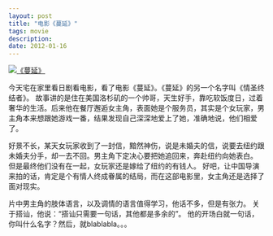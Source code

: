 ```yaml
---
layout: post
title: "电影《蔓延》"
tags: movie
description: 
date: 2012-01-16
---
```

<a class="imglink" href="http://movie.douban.com/subject/3011044/" target="_blank"><img src="http://img3.douban.com/mpic/s3836008.jpg" title="《蔓延》" alt="《蔓延》"/></a>

今天宅在家里看日剧看电影，看了电影《蔓延》。《蔓延》的另一个名字叫《情圣终结者》。
故事讲的是住在美国洛杉矶的一个帅哥，天生好手，靠吃软饭度日，过着奢华的生活。后来他在餐厅邂逅女主角，表面她是个服务员，其实是个女玩家，男主角本来想跟她游戏一番，结果发现自己深深地爱上了她，准确地说，他们相爱了。

好景不长，某天女玩家收到了一封信，黯然神伤，说是未婚夫的信，说要去纽约跟未婚夫分手，却一去不回。男主角下定决心要把她追回来，奔赴纽约向她表白。
但是最终他们没有在一起，女玩家还是嫁给了纽约的有钱人。
好吧，让中国导演来拍的话，肯定是个有情人终成眷属的结局，而在这部电影里，女主角还是选择了面对现实。

片中男主角的肢体语言，以及调情的语言值得学习，他话不多，但是有张力。
关于搭讪，他说：“搭讪只需要一句话，其他都是多余的”。
他的开场白就一句话，你叫什么名字？然后，就blablabla。。。


